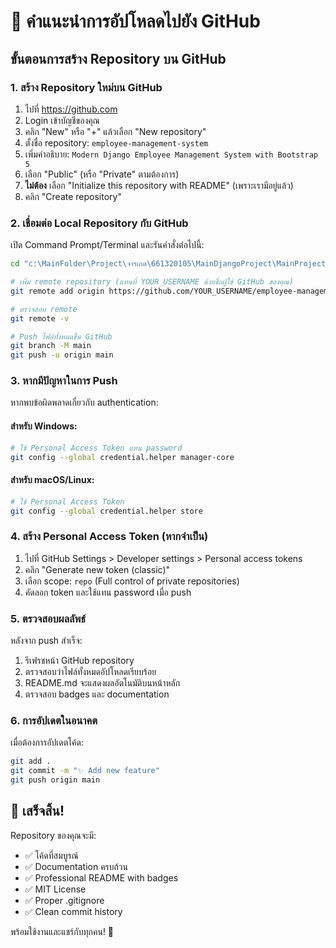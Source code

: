 # 🚀 คำแนะนำการอัปโหลดไปยัง GitHub

## ขั้นตอนการสร้าง Repository บน GitHub

### 1. สร้าง Repository ใหม่บน GitHub
1. ไปที่ https://github.com
2. Login เข้าบัญชีของคุณ
3. คลิก "New" หรือ "+" แล้วเลือก "New repository"
4. ตั้งชื่อ repository: `employee-management-system`
5. เพิ่มคำอธิบาย: `Modern Django Employee Management System with Bootstrap 5`
6. เลือก "Public" (หรือ "Private" ตามต้องการ)
7. **ไม่ต้อง** เลือก "Initialize this repository with README" (เพราะเรามีอยู่แล้ว)
8. คลิก "Create repository"

### 2. เชื่อมต่อ Local Repository กับ GitHub

เปิด Command Prompt/Terminal และรันคำสั่งต่อไปนี้:

```bash
cd "c:\MainFolder\Project\จารเกต\661320105\MainDjangoProject\MainProject"

# เพิ่ม remote repository (แทนที่ YOUR_USERNAME ด้วยชื่อผู้ใช้ GitHub ของคุณ)
git remote add origin https://github.com/YOUR_USERNAME/employee-management-system.git

# ตรวจสอบ remote
git remote -v

# Push ไฟล์ทั้งหมดขึ้น GitHub
git branch -M main
git push -u origin main
```

### 3. หากมีปัญหาในการ Push

หากพบข้อผิดพลาดเกี่ยวกับ authentication:

#### สำหรับ Windows:
```bash
# ใช้ Personal Access Token แทน password
git config --global credential.helper manager-core
```

#### สำหรับ macOS/Linux:
```bash
# ใช้ Personal Access Token
git config --global credential.helper store
```

### 4. สร้าง Personal Access Token (หากจำเป็น)

1. ไปที่ GitHub Settings > Developer settings > Personal access tokens
2. คลิก "Generate new token (classic)"
3. เลือก scope: `repo` (Full control of private repositories)
4. คัดลอก token และใช้แทน password เมื่อ push

### 5. ตรวจสอบผลลัพธ์

หลังจาก push สำเร็จ:
1. รีเฟรชหน้า GitHub repository
2. ตรวจสอบว่าไฟล์ทั้งหมดอัปโหลดเรียบร้อย
3. README.md จะแสดงผลอัตโนมัติบนหน้าหลัก
4. ตรวจสอบ badges และ documentation

### 6. การอัปเดตในอนาคต

เมื่อต้องการอัปเดตโค้ด:
```bash
git add .
git commit -m "✨ Add new feature"
git push origin main
```

## 🎉 เสร็จสิ้น!

Repository ของคุณจะมี:
- ✅ โค้ดที่สมบูรณ์
- ✅ Documentation ครบถ้วน
- ✅ Professional README with badges
- ✅ MIT License
- ✅ Proper .gitignore
- ✅ Clean commit history

พร้อมใช้งานและแชร์กับทุกคน! 🚀
